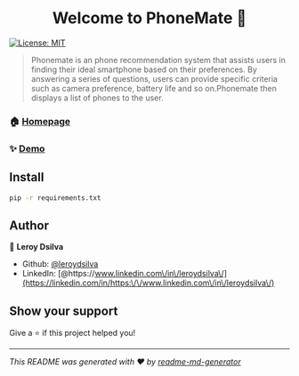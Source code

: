 <h1 align="center">Welcome to PhoneMate 👋</h1>
<p>
  <a href="#" target="_blank">
    <img alt="License: MIT" src="https://img.shields.io/badge/License-MIT-yellow.svg" />
  </a>
</p>

> Phonemate is an phone recommendation system that assists users in finding their ideal smartphone based on their preferences. By answering a series of questions, users can provide specific criteria such as camera preference, battery life and so on.Phonemate then displays a list of phones to the user.

### 🏠 [Homepage](https://www.phonemate.click)

### ✨ [Demo](https://www.phonemate.click)

## Install

```sh
pip -r requirements.txt
```

## Author

👤 **Leroy Dsilva**

* Github: [@leroydsilva](https://github.com/leroydsilva)
* LinkedIn: [@https:\/\/www.linkedin.com\/in\/leroydsilva\/](https://linkedin.com/in/https:\/\/www.linkedin.com\/in\/leroydsilva\/)

## Show your support

Give a ⭐️ if this project helped you!

***
_This README was generated with ❤️ by [readme-md-generator](https://github.com/kefranabg/readme-md-generator)_